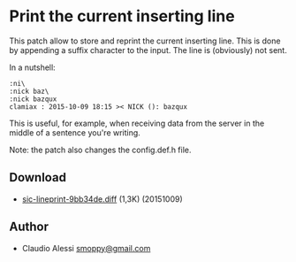 Print the current inserting line
================================
This patch allow to store and reprint the current inserting line. This is done
by appending a suffix character to the input. The line is (obviously) not sent.

In a nutshell:

	:ni\
	:nick baz\
	:nick bazqux
	clamiax : 2015-10-09 18:15 >< NICK (): bazqux

This is useful, for example, when receiving data from the server in the middle
of a sentence you're writing.

Note: the patch also changes the config.def.h file.

Download
--------
* [sic-lineprint-9bb34de.diff](sic-lineprint-9bb34de.diff) (1,3K) (20151009)

Author
------
* Claudio Alessi <smoppy@gmail.com>
